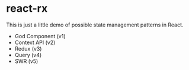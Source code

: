 # react-rx

This is just a little demo of possible state management patterns in React.
- God Component (v1)
- Context API (v2)
- Redux (v3)
- Query (v4)
- SWR (v5)
